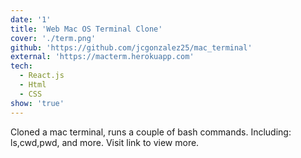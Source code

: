 ```yaml
---
date: '1'
title: 'Web Mac OS Terminal Clone'
cover: './term.png'
github: 'https://github.com/jcgonzalez25/mac_terminal'
external: 'https://macterm.herokuapp.com'
tech:
  - React.js
  - Html
  - CSS
show: 'true'
---
```


Cloned a mac terminal, runs a couple of bash commands. Including: ls,cwd,pwd, and more. Visit link to view more.
